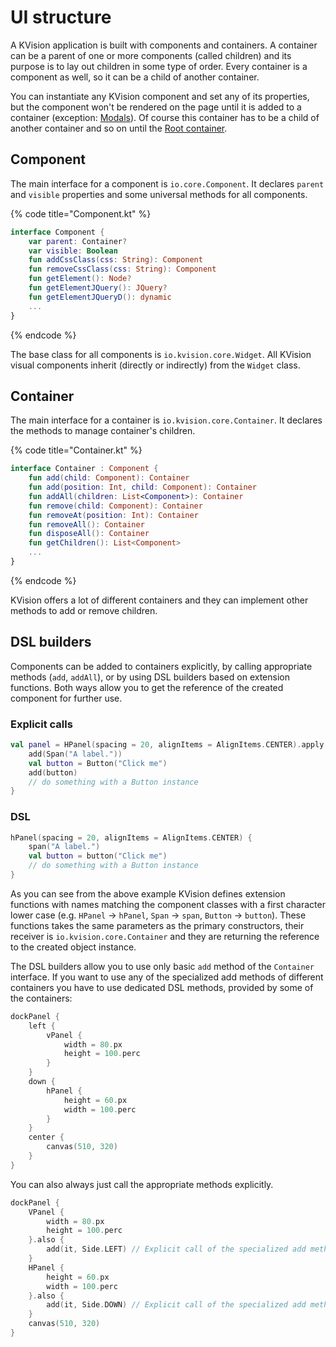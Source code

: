 # UI structure

A KVision application is built with components and containers. A container can be a parent of one or more components \(called children\) and its purpose is to lay out children in some type of order. Every container is a component as well, so it can be a child of another container.

You can instantiate any KVision component and set any of its properties, but the component won't be rendered on the page until it is added to a container \(exception: [Modals](windows-and-modals.md)\). Of course this container has to be a child of another container and so on until the [Root container](root-container.md).

## Component

The main interface for a component is `io.core.Component`. It declares `parent` and `visible` properties and some universal methods for all components.

{% code title="Component.kt" %}
```kotlin
interface Component {
    var parent: Container?
    var visible: Boolean
    fun addCssClass(css: String): Component
    fun removeCssClass(css: String): Component
    fun getElement(): Node?
    fun getElementJQuery(): JQuery?
    fun getElementJQueryD(): dynamic
    ...
}
```
{% endcode %}

The base class for all components is `io.kvision.core.Widget`. All KVision visual components inherit \(directly or indirectly\) from the `Widget` class.

## Container

The main interface for a container is `io.kvision.core.Container`. It declares the methods to manage container's children.

{% code title="Container.kt" %}
```kotlin
interface Container : Component {
    fun add(child: Component): Container
    fun add(position: Int, child: Component): Container
    fun addAll(children: List<Component>): Container
    fun remove(child: Component): Container
    fun removeAt(position: Int): Container
    fun removeAll(): Container
    fun disposeAll(): Container
    fun getChildren(): List<Component>
    ...
}
```
{% endcode %}

KVision offers a lot of different containers and they can implement other methods to add or remove children.

## DSL builders

Components can be added to containers explicitly, by calling appropriate methods \(`add`, `addAll`\), or by using DSL builders based on extension functions. Both ways allow you to get the reference of the created component for further use.

### Explicit calls

```kotlin
val panel = HPanel(spacing = 20, alignItems = AlignItems.CENTER).apply {
    add(Span("A label."))
    val button = Button("Click me")
    add(button)
    // do something with a Button instance
}
```

### DSL

```kotlin
hPanel(spacing = 20, alignItems = AlignItems.CENTER) {
    span("A label.")
    val button = button("Click me")
    // do something with a Button instance
}
```

As you can see from the above example KVision defines extension functions with names matching the component classes with a first character lower case \(e.g. `HPanel` -&gt; `hPanel`, `Span` -&gt; `span`, `Button` -&gt; `button`\). These functions takes the same parameters as the primary constructors, their receiver is `io.kvision.core.Container` and they are returning the reference to the created object instance.

The DSL builders allow you to use only basic `add` method of the `Container` interface. If you want to use any of the specialized add methods of different containers you have to use dedicated DSL methods, provided by some of the containers:

```kotlin
dockPanel {
    left {
        vPanel {
            width = 80.px
            height = 100.perc
        }
    }
    down {
        hPanel {
            height = 60.px
            width = 100.perc
        }
    }
    center {
        canvas(510, 320)
    }
}
```

You can also always just call the appropriate methods explicitly.

```kotlin
dockPanel {
    VPanel {
        width = 80.px
        height = 100.perc
    }.also {
        add(it, Side.LEFT) // Explicit call of the specialized add method of DockPanel
    }
    HPanel {
        height = 60.px
        width = 100.perc
    }.also {
        add(it, Side.DOWN) // Explicit call of the specialized add method of DockPanel
    }
    canvas(510, 320)
}
```


